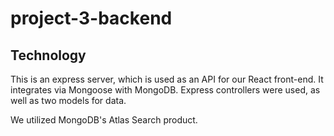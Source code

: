 # project-3-backend

##  Technology

This is an express server, which is used as an API for our React front-end. It integrates via Mongoose with MongoDB. Express controllers were used, as well as two models for data.

We utilized MongoDB's Atlas Search product.